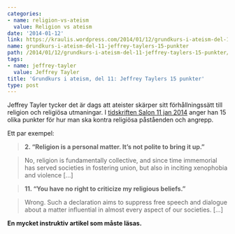 ```yaml
---
categories:
- name: religion-vs-ateism
  value: Religion vs ateism
date: '2014-01-12'
link: https://kraulis.wordpress.com/2014/01/12/grundkurs-i-ateism-del-11-jeffrey-taylers-15-punkter/
name: grundkurs-i-ateism-del-11-jeffrey-taylers-15-punkter
path: /2014/01/12/grundkurs-i-ateism-del-11-jeffrey-taylers-15-punkter/
tags:
- name: jeffrey-tayler
  value: Jeffrey Tayler
title: 'Grundkurs i ateism, del 11: Jeffrey Taylers 15 punkter'
type: post
---
```

Jeffrey Tayler tycker det är dags att ateister skärper sitt förhållningssätt till religion och religiösa utmaningar. I [tidskriften Salon 11 jan 2014](http://www.salon.com/2014/01/11/15_ways_atheists_can_stand_up_for_rationality/) anger han 15 olika punkter för hur man ska kontra religiösa påståenden och angrepp.

Ett par exempel:

> **2.  “Religion is a personal matter. It’s not polite to bring it up.”**

> No, religion is fundamentally collective, and since time immemorial has served societies in fostering union, but also in inciting xenophobia and violence [...]

> **11.  “You have no right to criticize my religious beliefs.”**

> Wrong. Such a declaration aims to suppress free speech and dialogue about a matter influential in almost every aspect of our societies. [...]

**En mycket instruktiv artikel som måste läsas.**

